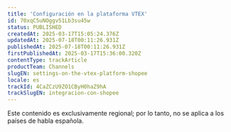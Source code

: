 ```yaml
---
title: 'Configuración en la plataforma VTEX'
id: 70xqC5uNOggv51Lb3su45w
status: PUBLISHED
createdAt: 2025-03-17T15:05:24.376Z
updatedAt: 2025-07-18T00:11:26.931Z
publishedAt: 2025-07-18T00:11:26.931Z
firstPublishedAt: 2025-03-17T15:36:00.320Z
contentType: trackArticle
productTeam: Channels
slugEN: settings-on-the-vtex-platform-shopee
locale: es
trackId: 4CaZCzU9ZO1CByH0haZ9hA
trackSlugEN: integracion-con-shopee
---
```


<div class="alert alert-warning" role="alert">Este contenido es exclusivamente regional; 
por lo tanto, no se aplica a los países de habla española.</div>
